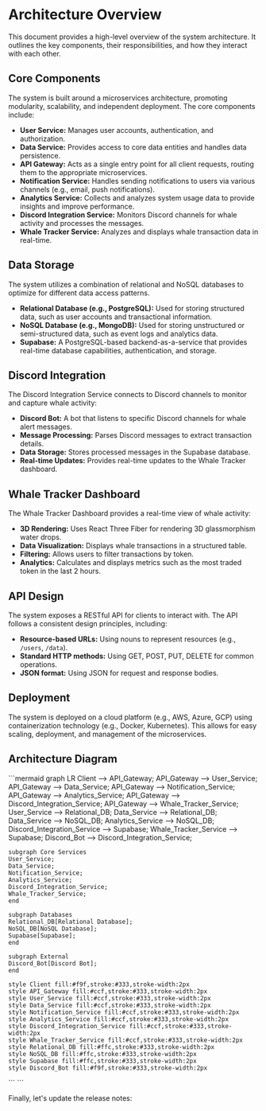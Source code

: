 # Architecture Overview

This document provides a high-level overview of the system architecture. It outlines the key components, their responsibilities, and how they interact with each other.

## Core Components

The system is built around a microservices architecture, promoting modularity, scalability, and independent deployment. The core components include:

*   **User Service:** Manages user accounts, authentication, and authorization.
*   **Data Service:** Provides access to core data entities and handles data persistence.
*   **API Gateway:** Acts as a single entry point for all client requests, routing them to the appropriate microservices.
*   **Notification Service:** Handles sending notifications to users via various channels (e.g., email, push notifications).
*   **Analytics Service:** Collects and analyzes system usage data to provide insights and improve performance.
*   **Discord Integration Service:** Monitors Discord channels for whale activity and processes the messages.
*   **Whale Tracker Service:** Analyzes and displays whale transaction data in real-time.

## Data Storage

The system utilizes a combination of relational and NoSQL databases to optimize for different data access patterns.

*   **Relational Database (e.g., PostgreSQL):** Used for storing structured data, such as user accounts and transactional information.
*   **NoSQL Database (e.g., MongoDB):** Used for storing unstructured or semi-structured data, such as event logs and analytics data.
*   **Supabase:** A PostgreSQL-based backend-as-a-service that provides real-time database capabilities, authentication, and storage.

## Discord Integration

The Discord Integration Service connects to Discord channels to monitor and capture whale activity:

*   **Discord Bot:** A bot that listens to specific Discord channels for whale alert messages.
*   **Message Processing:** Parses Discord messages to extract transaction details.
*   **Data Storage:** Stores processed messages in the Supabase database.
*   **Real-time Updates:** Provides real-time updates to the Whale Tracker dashboard.

## Whale Tracker Dashboard

The Whale Tracker Dashboard provides a real-time view of whale activity:

*   **3D Rendering:** Uses React Three Fiber for rendering 3D glassmorphism water drops.
*   **Data Visualization:** Displays whale transactions in a structured table.
*   **Filtering:** Allows users to filter transactions by token.
*   **Analytics:** Calculates and displays metrics such as the most traded token in the last 2 hours.

## API Design

The system exposes a RESTful API for clients to interact with. The API follows a consistent design principles, including:

*   **Resource-based URLs:** Using nouns to represent resources (e.g., `/users`, `/data`).
*   **Standard HTTP methods:** Using GET, POST, PUT, DELETE for common operations.
*   **JSON format:** Using JSON for request and response bodies.

## Deployment

The system is deployed on a cloud platform (e.g., AWS, Azure, GCP) using containerization technology (e.g., Docker, Kubernetes). This allows for easy scaling, deployment, and management of the microservices.

## Architecture Diagram

\`\`\`mermaid
graph LR
    Client --> API_Gateway;
    API_Gateway --> User_Service;
    API_Gateway --> Data_Service;
    API_Gateway --> Notification_Service;
    API_Gateway --> Analytics_Service;
    API_Gateway --> Discord_Integration_Service;
    API_Gateway --> Whale_Tracker_Service;
    User_Service --> Relational_DB;
    Data_Service --> Relational_DB;
    Data_Service --> NoSQL_DB;
    Analytics_Service --> NoSQL_DB;
    Discord_Integration_Service --> Supabase;
    Whale_Tracker_Service --> Supabase;
    Discord_Bot --> Discord_Integration_Service;

    subgraph Core Services
    User_Service;
    Data_Service;
    Notification_Service;
    Analytics_Service;
    Discord_Integration_Service;
    Whale_Tracker_Service;
    end

    subgraph Databases
    Relational_DB[Relational Database];
    NoSQL_DB[NoSQL Database];
    Supabase[Supabase];
    end

    subgraph External
    Discord_Bot[Discord Bot];
    end

    style Client fill:#f9f,stroke:#333,stroke-width:2px
    style API_Gateway fill:#ccf,stroke:#333,stroke-width:2px
    style User_Service fill:#ccf,stroke:#333,stroke-width:2px
    style Data_Service fill:#ccf,stroke:#333,stroke-width:2px
    style Notification_Service fill:#ccf,stroke:#333,stroke-width:2px
    style Analytics_Service fill:#ccf,stroke:#333,stroke-width:2px
    style Discord_Integration_Service fill:#ccf,stroke:#333,stroke-width:2px
    style Whale_Tracker_Service fill:#ccf,stroke:#333,stroke-width:2px
    style Relational_DB fill:#ffc,stroke:#333,stroke-width:2px
    style NoSQL_DB fill:#ffc,stroke:#333,stroke-width:2px
    style Supabase fill:#ffc,stroke:#333,stroke-width:2px
    style Discord_Bot fill:#f9f,stroke:#333,stroke-width:2px
\`\`\`
\`\`\`

Finally, let's update the release notes:
